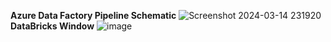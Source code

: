 **Azure Data Factory Pipeline Schematic**
![Screenshot 2024-03-14 231920](https://github.com/cinemax200245/Tokyo-Olympics/assets/78080586/27055336-3e6e-4d75-b1cf-097fc23233cd)
**DataBricks Window**
![image](https://github.com/cinemax200245/Tokyo-Olympics/assets/78080586/95707d8b-ad01-480f-8965-f4060a5cfa07)

